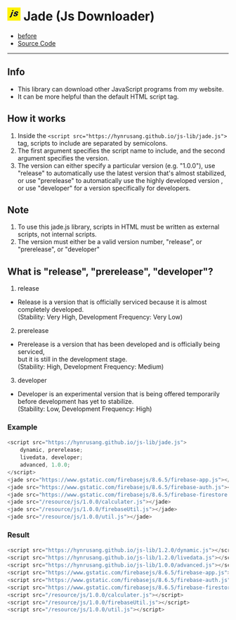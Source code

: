 # ![JavaScript icon](https://github.com/hynrusang/js-lib/blob/main/resource/logo.png) Jade (Js Downloader)
- [before](https://github.com/hynrusang/js-lib)
- [Source Code](https://github.com/hynrusang/js-lib/blob/main/jade.js)
---

## Info
- This library can download other JavaScript programs from my website.
- It can be more helpful than the default HTML script tag.

## How it works
1. Inside the `<script src="https://hynrusang.github.io/js-lib/jade.js">` tag, scripts to include are separated by semicolons.
2. The first argument specifies the script name to include, and the second argument specifies the version.
2. The version can either specify a particular version (e.g. "1.0.0"), use "release" to automatically use the latest version that's almost stabilized, or use "prerelease" to automatically use the highly developed version , or use "developer" for a version specifically for developers.

## Note
1. To use this jade.js library, scripts in HTML must be written as external scripts, not internal scripts.
2. The version must either be a valid version number, "release", or "prerelease", or "developer"

## What is "release", "prerelease", "developer"?
1. release
- Release is a version that is officially serviced because it is almost completely developed.  
(Stability: Very High, Development Frequency: Very Low)
2. prerelease
- Prerelease is a version that has been developed and is officially being serviced,  
but it is still in the development stage.  
(Stability: High, Development Frequency: Medium)
3. developer
- Developer is an experimental version that is being offered temporarily before development has yet to stabilize.  
(Stability: Low, Development Frequency: High)

### Example
```js
<script src="https://hynrusang.github.io/js-lib/jade.js">
    dynamic, prerelease;
    livedata, developer;
    advanced, 1.0.0;
</script>
<jade src="https://www.gstatic.com/firebasejs/8.6.5/firebase-app.js"></jade>
<jade src="https://www.gstatic.com/firebasejs/8.6.5/firebase-auth.js"></jade>
<jade src="https://www.gstatic.com/firebasejs/8.6.5/firebase-firestore.js"></jade>
<jade src="/resource/js/1.0.0/calculater.js"></jade>
<jade src="/resource/js/1.0.0/firebaseUtil.js"></jade>
<jade src="/resource/js/1.0.0/util.js"></jade>
```

### Result
```js
<script src="https://hynrusang.github.io/js-lib/1.2.0/dynamic.js"></script>
<script src="https://hynrusang.github.io/js-lib/1.2.0/livedata.js"></script>
<script src="https://hynrusang.github.io/js-lib/1.0.0/advanced.js"></script>
<script src="https://www.gstatic.com/firebasejs/8.6.5/firebase-app.js"></script>
<script src="https://www.gstatic.com/firebasejs/8.6.5/firebase-auth.js"></script>
<script src="https://www.gstatic.com/firebasejs/8.6.5/firebase-firestore.js"></script>
<script src="/resource/js/1.0.0/calculater.js"></script>
<script src="/resource/js/1.0.0/firebaseUtil.js"></script>
<script src="/resource/js/1.0.0/util.js"></script>
```
